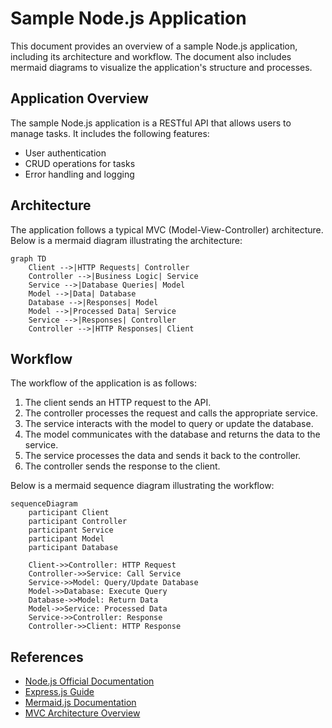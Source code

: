 # Sample Node.js Application

This document provides an overview of a sample Node.js application, including its architecture and workflow. The document also includes mermaid diagrams to visualize the application's structure and processes.

## Application Overview

The sample Node.js application is a RESTful API that allows users to manage tasks. It includes the following features:
- User authentication
- CRUD operations for tasks
- Error handling and logging

## Architecture

The application follows a typical MVC (Model-View-Controller) architecture. Below is a mermaid diagram illustrating the architecture:

```mermaid
graph TD
    Client -->|HTTP Requests| Controller
    Controller -->|Business Logic| Service
    Service -->|Database Queries| Model
    Model -->|Data| Database
    Database -->|Responses| Model
    Model -->|Processed Data| Service
    Service -->|Responses| Controller
    Controller -->|HTTP Responses| Client
```

## Workflow

The workflow of the application is as follows:
1. The client sends an HTTP request to the API.
2. The controller processes the request and calls the appropriate service.
3. The service interacts with the model to query or update the database.
4. The model communicates with the database and returns the data to the service.
5. The service processes the data and sends it back to the controller.
6. The controller sends the response to the client.

Below is a mermaid sequence diagram illustrating the workflow:

```mermaid
sequenceDiagram
    participant Client
    participant Controller
    participant Service
    participant Model
    participant Database

    Client->>Controller: HTTP Request
    Controller->>Service: Call Service
    Service->>Model: Query/Update Database
    Model->>Database: Execute Query
    Database->>Model: Return Data
    Model->>Service: Processed Data
    Service->>Controller: Response
    Controller->>Client: HTTP Response
```

## References

- [Node.js Official Documentation](https://nodejs.org/en/docs/)
- [Express.js Guide](https://expressjs.com/)
- [Mermaid.js Documentation](https://mermaid-js.github.io/mermaid/)
- [MVC Architecture Overview](https://en.wikipedia.org/wiki/Model%E2%80%93view%E2%80%93controller)
